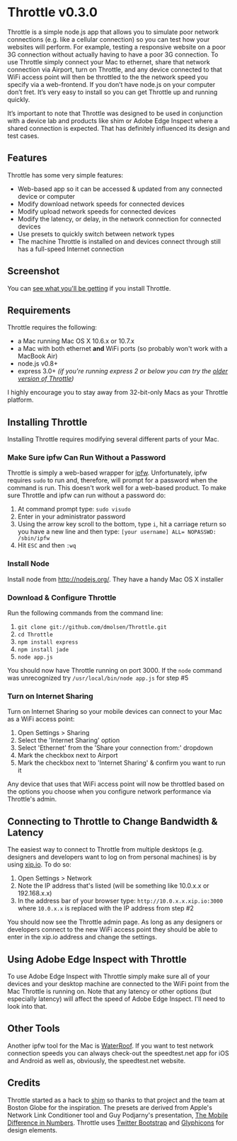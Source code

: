 # Throttle v0.3.0 #

Throttle is a simple node.js app that allows you to simulate poor network connections (e.g. like a cellular connection) so you can test how your websites will perform. For example, testing a responsive website on a poor 3G connection without actually having to have a poor 3G connection. To use Throttle simply connect your Mac to ethernet, share that network connection via Airport, turn on Throttle, and any device connected to that WiFi access point will then be throttled to the the network speed you specify via a web-frontend. If you don’t have node.js on your computer don’t fret. It’s very easy to install so you can get Throttle up and running quickly.

It’s important to note that Throttle was designed to be used in conjunction with a device lab and products like shim or Adobe Edge Inspect where a shared connection is expected. That has definitely influenced its design and test cases.

## Features ##

Throttle has some very simple features:

* Web-based app so it can be accessed & updated from any connected device or computer
* Modify download network speeds for connected devices
* Modify upload network speeds for connected devices
* Modify the latency, or delay, in the network connection for connected devices
* Use presets to quickly switch between network types
* The machine Throttle is installed on and devices connect through still has a full-speed Internet connection

## Screenshot ##

You can [see what you'll be getting](http://dmolsen.com/throttle-screen.png) if you install Throttle.

## Requirements ##

Throttle requires the following:

* a Mac running Mac OS X 10.6.x or 10.7.x 
* a Mac with both ethernet **and** WiFi ports (so probably won't work with a MacBook Air) 
* node.js v0.8+
* express 3.0+ _(if you're running express 2 or below you can try the [older version of Throttle](https://github.com/dmolsen/Throttle/tree/v0.2-express-old))_

I highly encourage you to stay away from 32-bit-only Macs as your Throttle platform.

## Installing Throttle ##

Installing Throttle requires modifying several different parts of your Mac.

### Make Sure ipfw Can Run Without a Password ###

Throttle is simply a web-based wrapper for [ipfw](http://www.freebsd.org/doc/en_US.ISO8859-1/books/handbook/firewalls-ipfw.html). Unfortunately, ipfw requires `sudo` to run and, therefore, will prompt for a password when the command is run. This doesn't work well for a web-based product. To make sure Throttle and ipfw can run without a password do:

1. At command prompt type: `sudo visudo`
2. Enter in your administrator password
3. Using the arrow key scroll to the bottom, type `i`, hit a carriage return so you have a new line and then type: `[your username] ALL= NOPASSWD: /sbin/ipfw`
4. Hit `ESC` and then `:wq`

### Install Node ###

Install node from http://nodejs.org/. They have a handy Mac OS X installer

### Download & Configure Throttle ###

Run the following commands from the command line:

1. `git clone git://github.com/dmolsen/Throttle.git`
2. `cd Throttle`
3. `npm install express`
4. `npm install jade`
5. `node app.js`

You should now have Throttle running on port 3000. If the `node` command was unrecognized try `/usr/local/bin/node app.js` for step #5

### Turn on Internet Sharing ###

Turn on Internet Sharing so your mobile devices can connect to your Mac as a WiFi access point:

1. Open Settings > Sharing
2. Select the 'Internet Sharing' option
3. Select 'Ethernet' from the 'Share your connection from:' dropdown
4. Mark the checkbox next to Airport
5. Mark the checkbox next to 'Internet Sharing' & confirm you want to run it

Any device that uses that WiFi access point will now be throttled based on the options you choose when you configure network performance via Throttle's admin.

## Connecting to Throttle to Change Bandwidth & Latency ##

The easiest way to connect to Throttle from multiple desktops (e.g. designers and developers want to log on from personal machines) is by using [xip.io](http://xip.io/). To do so:

1. Open Settings > Network
2. Note the IP address that's listed (will be something like 10.0.x.x or 192.168.x.x)
3. In the address bar of your browser type: `http://10.0.x.x.xip.io:3000` where `10.0.x.x` is replaced with the IP address from step #2

You should now see the Throttle admin page. As long as any designers or developers connect to the new WiFi access point they should be able to enter in the xip.io address and change the settings.

## Using Adobe Edge Inspect with Throttle ##

To use Adobe Edge Inspect with Throttle simply make sure all of your devices and your desktop machine are connected to the WiFi point from the Mac Throttle is running on. Note that any latency or other options (but especially latency) will affect the speed of Adobe Edge Inspect. I'll need to look into that.

## Other Tools ##

Another ipfw tool for the Mac is [WaterRoof](http://www.hanynet.com/waterroof/). If you want to test network connection speeds you can always check-out the speedtest.net app for iOS and Android as well as, obviously, the speedtest.net website.

## Credits ##

Throttle started as a hack to [shim](https://github.com/marstall/shim/) so thanks to that project and the team at Boston Globe for the inspiration. The presets are derived from Apple's Network Link Conditioner tool and Guy Podjarny's presentation, [The Mobile Difference in Numbers](http://www.slideshare.net/guypod/the-mobile-difference-in-numbers). Throttle uses [Twitter Bootstrap](http://twitter.github.com/bootstrap/) and [Glyphicons](http://glyphicons.com/) for design elements.
